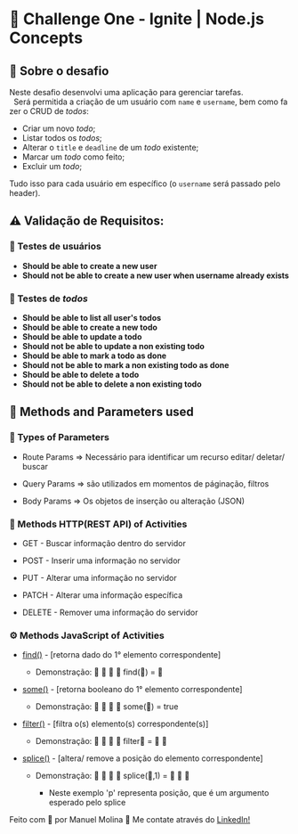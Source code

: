 # 🚀 Challenge One - Ignite | Node.js Concepts

## 🔭 Sobre o desafio
 Neste desafio desenvolvi uma aplicação para gerenciar tarefas.   Será permitida a criação de um usuário com `name` e `username`, bem como fazer o CRUD de *todos*:

- Criar um novo *todo*;
- Listar todos os *todos*;
- Alterar o `title` e `deadline` de um *todo* existente;
- Marcar um *todo* como feito;
- Excluir um *todo*;

Tudo isso para cada usuário em específico (o `username` será passado pelo header).

## ⚠ Validação de Requisitos:

### 📡 Testes de usuários

- **Should be able to create a new user**
- **Should not be able to create a new user when username already exists**

### 📡 Testes de *todos*
- **Should be able to list all user's todos**
- **Should be able to create a new todo**
- **Should be able to update a todo**
- **Should not be able to update a non existing todo**
- **Should be able to mark a todo as done**
- **Should not be able to mark a non existing todo as done**
- **Should be able to delete a todo**
- **Should not be able to delete a non existing todo**

## 🧰 Methods and Parameters used

### 🔧 Types of Parameters

- Route Params => Necessário para identificar um recurso editar/ deletar/ buscar

- Query Params => são utilizados em momentos de páginação, filtros 

- Body Params => Os objetos de inserção ou alteração (JSON)


### 🔩 Methods HTTP(REST API) of Activities

 - GET - Buscar informação dentro do servidor

 - POST - Inserir uma informação no servidor

 - PUT - Alterar uma informação no servidor

 - PATCH - Alterar uma informação específica

 - DELETE - Remover uma informação do servidor


### ⚙ Methods JavaScript of Activities

 - [find()](https://developer.mozilla.org/pt-BR/docs/Web/JavaScript/Reference/Global_Objects/Array/find) - [retorna dado do 1° elemento correspondente]
    - Demonstração:
    🔷 🔶 🔵 🔴 find(🔵) = 🔵
    
 - [some()](https://developer.mozilla.org/pt-BR/docs/Web/JavaScript/Reference/Global_Objects/Array/some) - [retorna booleano do 1° elemento correspondente]
    - Demonstração:
    🔷 🔶 🔵 🔴 some(🔵) = true

 - [filter()](https://developer.mozilla.org/pt-BR/docs/Web/JavaScript/Reference/Global_Objects/Array/filter) - [filtra o(s) elemento(s) correspondente(s)]
    - Demonstração:
    🔷 🔶 🔵 🔴 filter🔵 = 🔵 🔴

- [splice()](https://developer.mozilla.org/pt-BR/docs/Web/JavaScript/Reference/Global_Objects/Array/splice) - [altera/ remove a posição do elemento correspondente]
    - Demonstração:
    🔷 🔶 🔵 🔴 splice(🔵,1) = 🔷 🔶 🔴

      * Neste exemplo 'p' representa posição, que é um argumento esperado pelo splice

Feito com 💜 por Manuel Molina 👋 Me contate através do [LinkedIn!](https://www.linkedin.com/in/manuel-angel-berger-molina-ba08b3174/)
